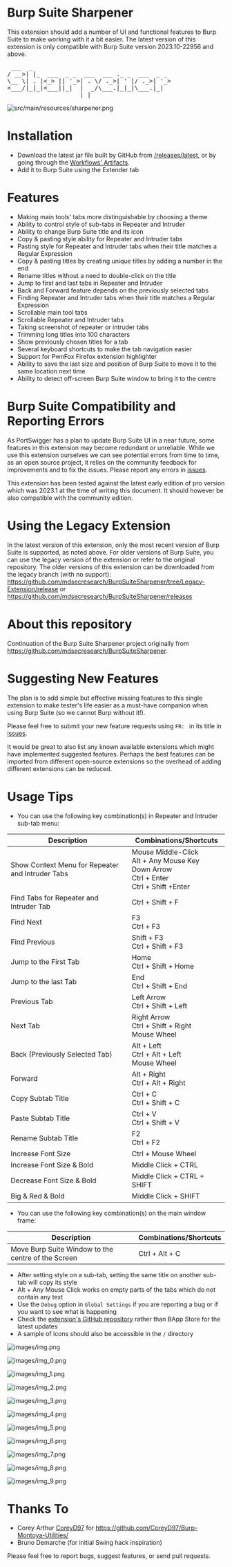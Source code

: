# Burp Suite Sharpener
This extension should add a number of UI and functional features to Burp Suite to make working with it a bit easier.
The latest version of this extension is only compatible with Burp Suite version 2023.10-22956 and above.

<pre>
 ___  _                                      
/ __>| |_  ___  _ _  ___  ___ ._ _  ___  _ _ 
\__ \| . |<_> || '_>| . \/ ._>| ' |/ ._>| '_>
<___/|_|_|<___||_|  |  _/\___.|_|_|\___.|_|
                    |_|
</pre>

![src/main/resources/sharpener.png](src/main/resources/sharpener.png)

# Installation
* Download the latest jar file built by GitHub from [/releases/latest](https://github.com/irsdl/BurpSuiteSharpenerEx/releases/latest), or by going through the [Workflows' Artifacts](https://github.com/irsdl/BurpSuiteSharpenerEx/actions).
* Add it to Burp Suite using the Extender tab

# Features
* Making main tools' tabs more distinguishable by choosing a theme
* Ability to control style of sub-tabs in Repeater and Intruder
* Ability to change Burp Suite title and its icon
* Copy & pasting style ability for Repeater and Intruder tabs
* Pasting style for Repeater and Intruder tabs when their title matches a Regular Expression
* Copy & pasting titles by creating unique titles by adding a number in the end
* Rename titles without a need to double-click on the title
* Jump to first and last tabs in Repeater and Intruder
* Back and Forward feature depends on the previously selected tabs
* Finding Repeater and Intruder tabs when their title matches a Regular Expression
* Scrollable main tool tabs
* Scrollable Repeater and Intruder tabs
* Taking screenshot of repeater or intruder tabs
* Trimming long titles into 100 characters
* Show previously chosen titles for a tab
* Several keyboard shortcuts to make the tab navigation easier
* Support for PwnFox Firefox extension highlighter
* Ability to save the last size and position of Burp Suite to move it to the same location next time
* Ability to detect off-screen Burp Suite window to bring it to the centre

# Burp Suite Compatibility and Reporting Errors
As PortSwigger has a plan to update Burp Suite UI in a near future, some features in this extension may become redundant or unreliable.
While we use this extension ourselves we can see potential errors from time to time, as an open source project, it relies on the community feedback for improvements and to fix the issues. Please report any errors in [issues](https://github.com/irsdl/BurpSuiteSharpenerEx/issues).

This extension has been tested against the latest early edition of pro version which was 2023.1 at the time of writing this document. It should however be also compatible with the community edition.

# Using the Legacy Extension
In the latest version of this extension, only the most recent version of Burp Suite is supported, as noted above. For older versions of Burp Suite, you can use the legacy version of the extension or refer to the original repository.
The older versions of this extension can be downloaded from the legacy branch (with no support):
https://github.com/mdsecresearch/BurpSuiteSharpener/tree/Legacy-Extension/release
or
https://github.com/mdsecresearch/BurpSuiteSharpener/releases

# About this repository
Continuation of the Burp Suite Sharpener project originally from https://github.com/mdsecresearch/BurpSuiteSharpener.

# Suggesting New Features
The plan is to add simple but effective missing features to this single extension to make tester's life easier as a must-have companion when using Burp Suite (so we cannot Burp without it!).

Please feel free to submit your new feature requests using `FR: ` in its title in [issues](https://github.com/irsdl/BurpSuiteSharpenerEx/issues).

It would be great to also list any known available extensions which might have implemented suggested features. 
Perhaps the best features can be imported from different open-source extensions so the overhead of adding different extensions can be reduced.
  
# Usage Tips
* You can use the following key combination(s) in Repeater and Intruder sub-tab menu:

| Description                                      | Combinations/Shortcuts                                                                             |
|--------------------------------------------------|----------------------------------------------------------------------------------------------------|
| Show Context Menu for Repeater and Intruder Tabs | Mouse Middle-Click<br/>Alt + Any Mouse Key<br/>Down Arrow<br/>Ctrl + Enter<br/>Ctrl + Shift +Enter |
| Find Tabs for Repeater and Intruder Tab          | Ctrl + Shift + F                                                                                   |
| Find Next                                        | F3 <br/>Ctrl + F3                                                                                  |
| Find Previous                                    | Shift + F3<br/>Ctrl + Shift + F3                                                                   |
| Jump to the First Tab                            | Home<br/>Ctrl + Shift + Home                                                                       |
| Jump to the last Tab                             | End<br/>Ctrl + Shift + End                                                                         |
| Previous Tab                                     | Left Arrow<br/>Ctrl + Shift + Left                                                                 |
| Next Tab                                         | Right Arrow<br/>Ctrl + Shift + Right<br/>Mouse Wheel                                               |
| Back (Previously Selected Tab)                   | Alt + Left<br/>Ctrl + Alt + Left<br/>Mouse Wheel                                                   |
| Forward                                          | Alt + Right<br/>Ctrl + Alt + Right                                                                 |
| Copy Subtab Title                                | Ctrl + C<br/>Ctrl + Shift + C                                                                      |
| Paste Subtab Title                               | Ctrl + V<br/>Ctrl + Shift + V                                                                      |
| Rename Subtab Title                              | F2<br/>Ctrl + F2                                                                                   |
| Increase Font Size                               | Ctrl + Mouse Wheel                                                                                 |
| Increase Font Size & Bold                        | Middle Click + CTRL                                                                                |
| Decrease Font Size & Bold                        | Middle Click + CTRL + SHIFT                                                                        |
| Big & Red & Bold                                 | Middle Click + SHIFT                                                                               |

* You can use the following key combination(s) on the main window frame:

| Description                                        | Combinations/Shortcuts |
|----------------------------------------------------|------------------------|
| Move Burp Suite Window to the centre of the Screen | Ctrl + Alt + C         |

* After setting style on a sub-tab, setting the same title on another sub-tab will copy its style
* Alt + Any Mouse Click works on empty parts of the tabs which do not contain any text
* Use the `Debug` option in `Global Settings` if you are reporting a bug or if you want to see what is happening
* Check the [extension's GitHub repository](https://github.com/irsdl/BurpSuiteSharpenerEx) rather than BApp Store for the latest updates
* A sample of icons should also be accessible in the `/` directory

![images/img.png](images/img.png)

![images/img_0.png](images/img_0.png)

![images/img_1.png](images/img_1.png)

![images/img_2.png](images/img_2.png)

![images/img_3.png](images/img_3.png)

![images/img_4.png](images/img_4.png)

![images/img_5.png](images/img_5.png)

![images/img_6.png](images/img_6.png)

![images/img_7.png](images/img_7.png)

![images/img_8.png](images/img_8.png)

![images/img_9.png](images/img_9.png)

# Thanks To
* Corey Arthur [CoreyD97](https://twitter.com/CoreyD97) for https://github.com/CoreyD97/Burp-Montoya-Utilities/
* Bruno Demarche (for initial Swing hack inspiration)

Please feel free to report bugs, suggest features, or send pull requests.

